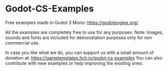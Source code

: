 # Godot-CS-Examples

Free examples made in Godot 3 Mono: https://godotengine.org/

All the examples are completely free to use for any purposes. Note: Images, sounds and fonts are included for demonstation purposes only for non commercial use.

In case you like what we do, you can support us with a small amount of donation at: https://gametemplates.itch.io/godot-cs-examples
You can also contribute with new examples or help improving the existing ones.
